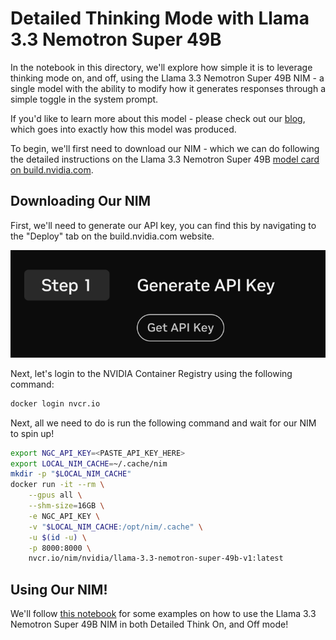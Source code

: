 # Detailed Thinking Mode with Llama 3.3 Nemotron Super 49B

In the notebook in this directory, we'll explore how simple it is to leverage thinking mode on, and off, using the Llama 3.3 Nemotron Super 49B NIM - a single model with the ability to modify how it generates responses through a simple toggle in the system prompt.

If you'd like to learn more about this model - please check out our [blog](https://developer.nvidia.com/blog/build-enterprise-ai-agents-with-advanced-open-nvidia-llama-nemotron-reasoning-models/), which goes into exactly how this model was produced.

To begin, we'll first need to download our NIM - which we can do following the detailed instructions on the Llama 3.3 Nemotron Super 49B [model card on build.nvidia.com](https://build.nvidia.com/nvidia/llama-3_3-nemotron-super-49b-v1).

## Downloading Our NIM

First, we'll need to generate our API key, you can find this by navigating to the "Deploy" tab on the build.nvidia.com website.

![image](./images/api_key.png)

Next, let's login to the NVIDIA Container Registry using the following command:

```bash
docker login nvcr.io
```

Next, all we need to do is run the following command and wait for our NIM to spin up!

```bash
export NGC_API_KEY=<PASTE_API_KEY_HERE>
export LOCAL_NIM_CACHE=~/.cache/nim
mkdir -p "$LOCAL_NIM_CACHE"
docker run -it --rm \
    --gpus all \
    --shm-size=16GB \
    -e NGC_API_KEY \
    -v "$LOCAL_NIM_CACHE:/opt/nim/.cache" \
    -u $(id -u) \
    -p 8000:8000 \
    nvcr.io/nim/nvidia/llama-3.3-nemotron-super-49b-v1:latest
```

## Using Our NIM!

We'll follow [this notebook](./Detailed%20Thinking%20Mode%20with%20Llama%203.3%20Nemotron%20Super%2049B.ipynb) for some examples on how to use the Llama 3.3 Nemotron Super 49B NIM in both Detailed Think On, and Off mode!